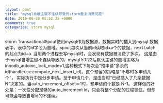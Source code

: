 ```yaml
---
layout: post
title: "mysql自增主键不连续导致的storm重复消费问题"
date: 2016-06-08 08:52:35 +0800
comments: true
categories: storm mysql
---
```

storm TransactionalSpout使用mysql作为数据源，数据实时的插入到mysql 数据表中，表中的id字段为自增。spout每次从当前id读取id+a个的数据，next batch的起点为id+a.
当用两个进程去写mysql时，会发现有数据被消费了多次。
这是由于mysql自增主键不连续导致的，mysql 5.1.22后默认主键的自增策略为innodb_autoinc_lock_mode=1,这种模式下每次会“预申请”多余的id(handler.cc:compute_next_insert_id)。这个预留的策略是“不够时多申请几个”， 实际执行中是分步申请。至于申请几个，是由当时“已经插入了几条数据N”决定的。当auto_increment_offset＝1时，预申请的个数是 N-1。
这样做的好处是：一次性分配足够的auto_increment id，只会将整个分配的过程锁住。但却可能会导致自增id的不连续。